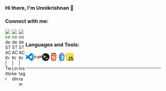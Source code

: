 
### Hi there, I'm Unnikrishnan 👋


### Connect with me:

<img align="left" alt="codeSTACKr | Twitter" width="22px" src="[https://cdn.jsdelivr.net/npm/simple-icons@v3/icons/twitter.svg](https://icons8.com/icon/13963/twitter)" />
<img align="left" alt="codeSTACKr | LinkedIn" width="22px" src="[https://cdn.jsdelivr.net/npm/simple-icons@v3/icons/linkedin.svg](https://icons8.com/icon/xuvGCOXi8Wyg/linkedin)" />
<img align="left" alt="codeSTACKr | Instagram" width="22px" src="[https://cdn.jsdelivr.net/npm/simple-icons@v3/icons/instagram.svg](https://icons8.com/icon/Xy10Jcu1L2Su/instagram)" />

<br />

### Languages and Tools:
<img align="left" alt="Visual Studio Code" width="26px" src="https://raw.githubusercontent.com/github/explore/80688e429a7d4ef2fca1e82350fe8e3517d3494d/topics/visual-studio-code/visual-studio-code.png" />
<img align="left" alt="Git" width="26px" src="https://raw.githubusercontent.com/github/explore/80688e429a7d4ef2fca1e82350fe8e3517d3494d/topics/git/git.png" />
<img align="left" alt="Terminal" width="26px" src="https://raw.githubusercontent.com/github/explore/80688e429a7d4ef2fca1e82350fe8e3517d3494d/topics/terminal/terminal.png" />
<img align="left" alt="HTML5" width="26px" src="https://raw.githubusercontent.com/github/explore/80688e429a7d4ef2fca1e82350fe8e3517d3494d/topics/html/html.png" />
<img align="left" alt="CSS3" width="26px" src="https://raw.githubusercontent.com/github/explore/80688e429a7d4ef2fca1e82350fe8e3517d3494d/topics/css/css.png" />
<img align="left" alt="JavaScript" width="26px" src="https://raw.githubusercontent.com/github/explore/80688e429a7d4ef2fca1e82350fe8e3517d3494d/topics/javascript/javascript.png" />
<br />
<br />

---




</details>

<!-- **uk-krish/uk-krish** is a ✨ _special_ ✨ repository because its `README.md` (this file) appears on your GitHub profile.

Here are some ideas to get you started:

- 🔭 I’m currently working on ...
- 🌱 I’m currently learning ...
- 👯 I’m looking to collaborate on ...
- 🤔 I’m looking for help with ...
- 💬 Ask me about ...
- 📫 How to reach me: ...
- 😄 Pronouns: ...
- ⚡ Fun fact: ...
 -->
